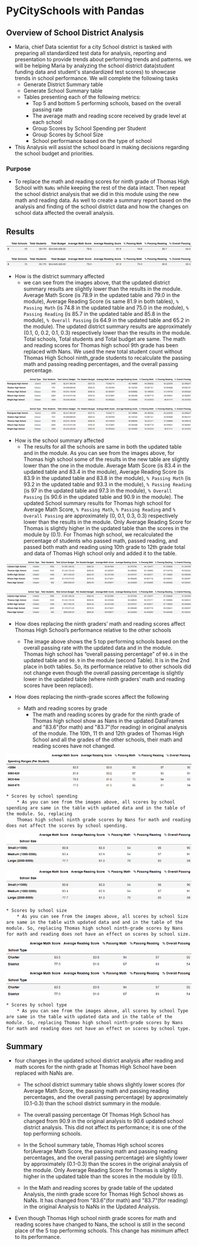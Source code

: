 # **PyCitySchools with Pandas**
	
## **Overview of School District Analysis** 
* Maria, chief Data scientist for a city School district is tasked with preparing all standardized test data for analysis, reporting and presentation to provide trends about performing trends and patterns. we will be helping Maria by analyzing the school district data(student funding data and student's standardized test scores) to showcase trends in school performance. We will complete the following tasks
	* Generate District Summary table 
	* Generate School Summary table
	* Tables presenting each of the following metrics:
		* Top 5 and bottom 5 performing schools, based on the overall passing rate
		* The average math and reading score received by grade level at each school
		* Group Scores by School Spending per Student
		* Group Scores by School Size
		* School performance based on the type of school
* This Analysis will assist the school board in making decisions regarding the school budget and priorities.
 
### Purpose 
* To replace the math and reading scores for ninth grade of Thomas High School with `NaNs` while keeping the rest of the data intact. Then repeat the school district analysis that we did in this module using the new math and reading data. As well to create a summary report based on the analysis and finding of the school district data and how the changes on school data affected the overall analysis.


## **Results** 

![ District summary df with updated Thomas 9th grade data]( ./Resources/district_summary_df1.png) 


![District summary df in the module](./Resources/district_summary_dfmodule.png) 

* How is the district summary affected 
	* we can see from the images above, that the updated district summary results are slightly lower than the results in the module. Average Math Score (is 78.9 in the updated table and 79.0 in the module), Average Reading Score (is same 81.9 in both tables), `% Passing Math` (is 74.8 in the updated table and 75.0 in the module), `% Passing Reading` (is 85.7 in the updated table and 85.8 in the module), `% Overall Passing` (is 64.9 in the updated table and 65.2 in the module). The updated district summary results are approximately (0.1, 0, 0.2, 0.1, 0.3) respectively lower than the results in the module. Total schools, Total students and Total budget are same. The math and reading scores for Thomas high school 9th grade has been replaced with Nans. We used the new total student count without Thomas High School ninth_grade students to recalculate the passing math and passing reading percentages, and the overall passing percentage. 

![School summary df with updated Thomas 9th grade data](/Resources/per_school_summary_df.png)

![School summary df in the module](/Resources/per_school_summary_dfmod.png) 
 
* How is the school summary affected 
	* The results for all the schools are same in both the updated table and in the module. As you can see from the images above, for Thomas high school some of the results in the new table are slightly lower than the one in the module. Average Math Score (is 83.4 in the updated table and 83.4 in the module), Average Reading Score (is 83.9 in the updated table and 83.8 in the module), `% Passing Math` (is 93.2 in the updated table and 93.3 in the module), `% Passing Reading` (is 97 in the updated table and 97.3 in the module), `% Overall Passing` (is 90.6 in the updated table and 90.9 in the module). The updated School summary results for Thomas high school for Average Math Score, `% Passing Math`, `% Passing Reading` and `% Overall Passing` are approximately (0, 0.1, 0.3, 0.3) respectively lower than the results in the module. Only Average Reading Score for Thomas is slightly higher in the updated table than the scores in the module by (0.1). For Thomas high school, we recalculated the percentage of students who passed math, passed reading, and passed both math and reading using 10th grade to 12th grade total and data of Thomas High school only and added it to the table.  

![The top 5 performing schools after replacing Thomas 9th grade data](/Resources/top_schools_dfnew.png) 

![The top 5 performing schools in the module](/Resources/top_schools_df.png) 
	
* How does replacing the ninth graders’ math and reading scores affect Thomas High School’s performance relative to the other schools 
	* The image above shows the 5 top performing schools based on the overall passing rate with the updated data and in the module. Thomas high school has “overall passing percentage” of `90.6` in the updated table and `90.9` in the module (second Table). It is in the 2nd place in both tables. So, its performance relative to other schools did not change even though the overall passing percentage is slightly lower in the updated table (where ninth graders' math and reading scores have been replaced). 

* How does replacing the ninth-grade scores affect the following 

	* Math and reading scores by grade 
		* The math and reading scores by grade for the ninth grade of Thomas high school show as Nans in the updated DataFrames and "83.6"(for math) and "83.7"(for reading) in original analysis of the module.  The 10th, 11 th and 12th grades of Thomas High School and all the grades of the other schools, their math and reading scores have not changed. 


![Scores by school spending after replacing Thomas 9th grade data](./Resources/spending_summary_dfnew.png) 

	* Scores by school spending
		* As you can see from the images above, all scores by school spending are same in the table with updated data and in the table of the module. So, replacing
		Thomas high school ninth grade scores by Nans for math and reading does not affect the scores by school spending. 


![Scores by School size after replacing Thomas 9th grade data](./Resources/size_summary_dfnew.png)  

![Scores by School size in the module](./Resources/size_summary_dfmod.png) 

	* Scores by school size
		* As you can see from the images above, all scores by school Size are same in the table with updated data and and in the table of the module. So, replacing Thomas high school ninth-grade scores by Nans for math and reading does not have an effect on scores by school size. 
		
![Scores by School type after replacing Thomas 9th grade data](./Resources/type_summary_dfnew.png) 

![Scores by School type in the module](./Resources/type_summary_dfmod.png) 

	* Scores by school type
		* As you can see from the images above, all scores by school Type are same in the table with updated data and in the table of the module. So, replacing Thomas high school ninth-grade scores by Nans for math and reading does not have an effect on scores by school type. 

## **Summary** 
* four changes in the updated school district analysis after reading and math scores for the ninth grade at Thomas High School have been replaced with NaNs are.

	* The school district summary table shows slightly lower scores (for Average Math Score, the passing math and passing reading percentages, and the overall passing percentage) by approximately (0.1-0.3) than the school district summary in the module.

	* The overall passing percentage Of Thomas High School has changed from 90.9 in the original analysis to 90.6 updated school district analysis. This did not affect its performance; it is one of the top performing schools.

	* In the School summary table, Thomas High school scores for(Average Math Score, the passing math and passing reading percentages, and the overall passing percentage) are slightly lower by approximately (0.1-0.3) than the scores in the original analysis of the module. Only Average Reading Score for Thomas is slightly higher in the updated table than the scores in the module by (0.1).

	* In the Math and reading scores by grade table of the updated Analysis, the ninth grade score for Thomas High School shows as NaNs. It has changed from "83.6"(for math) and "83.7"(for reading) in the original Analysis to NaNs in the Updated Analysis.

* Even though Thomas High school ninth grade scores for math and reading scores have changed to Nans, the school is still in the second place of the 5 top performing schools. This change has minimum affect to its performance.


